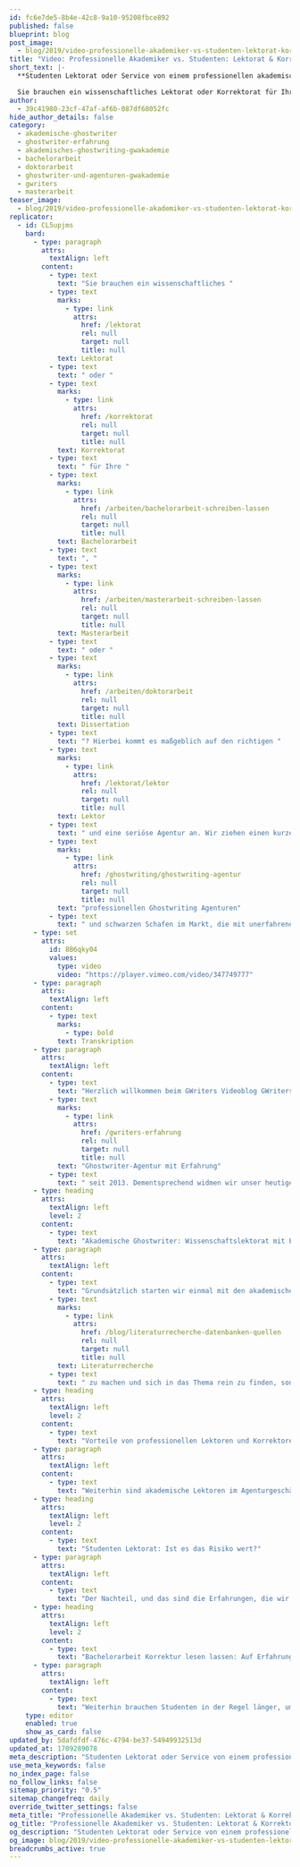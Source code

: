 ```yaml
---
id: fc6e7de5-8b4e-42c8-9a10-95208fbce892
published: false
blueprint: blog
post_image:
  - blog/2019/video-professionelle-akademiker-vs-studenten-lektorat-korrektorat/lektorat-korrektorat-akademiker-vs-Studenten.png
title: "Video: Professionelle Akademiker vs. Studenten: Lektorat & Korrektorat"
short_text: |-
  **Studenten Lektorat oder Service von einem professionellen akademischen Ghostwriter. Treffen Sie die beste Entscheidung für Ihre Abschlussarbeit!**

  Sie brauchen ein wissenschaftliches Lektorat oder Korrektorat für Ihre Bachelorarbeit, Masterarbeit oder Dissertation? Hierbei kommt es maßgeblich auf den richtigen Lektor und eine seriöse Agentur an. Wir ziehen einen kurzen und prägnanten Vergleich zwischen professionellen Ghostwriting Agenturen und schwarzen Schafen im Markt, die mit unerfahrenen Studenten arbeiten, und stellen dabei eine wichtige Frage: Was kann man von einem Studenten Lektorat überhaupt erwarten?..,
author:
  - 39c41980-23cf-47af-af6b-087df68052fc
hide_author_details: false
category:
  - akademische-ghostwriter
  - ghostwriter-erfahrung
  - akademisches-ghostwriting-gwakademie
  - bachelorarbeit
  - doktorarbeit
  - ghostwriter-und-agenturen-gwakademie
  - gwriters
  - masterarbeit
teaser_image:
  - blog/2019/video-professionelle-akademiker-vs-studenten-lektorat-korrektorat/lektorat-korrektorat-akademiker-vs-Studenten.png
replicator:
  - id: CL5upjms
    bard:
      - type: paragraph
        attrs:
          textAlign: left
        content:
          - type: text
            text: "Sie brauchen ein wissenschaftliches "
          - type: text
            marks:
              - type: link
                attrs:
                  href: /lektorat
                  rel: null
                  target: null
                  title: null
            text: Lektorat
          - type: text
            text: " oder "
          - type: text
            marks:
              - type: link
                attrs:
                  href: /korrektorat
                  rel: null
                  target: null
                  title: null
            text: Korrektorat
          - type: text
            text: " für Ihre "
          - type: text
            marks:
              - type: link
                attrs:
                  href: /arbeiten/bachelorarbeit-schreiben-lassen
                  rel: null
                  target: null
                  title: null
            text: Bachelorarbeit
          - type: text
            text: ", "
          - type: text
            marks:
              - type: link
                attrs:
                  href: /arbeiten/masterarbeit-schreiben-lassen
                  rel: null
                  target: null
                  title: null
            text: Masterarbeit
          - type: text
            text: " oder "
          - type: text
            marks:
              - type: link
                attrs:
                  href: /arbeiten/doktorarbeit
                  rel: null
                  target: null
                  title: null
            text: Dissertation
          - type: text
            text: "? Hierbei kommt es maßgeblich auf den richtigen "
          - type: text
            marks:
              - type: link
                attrs:
                  href: /lektorat/lektor
                  rel: null
                  target: null
                  title: null
            text: Lektor
          - type: text
            text: " und eine seriöse Agentur an. Wir ziehen einen kurzen und prägnanten Vergleich zwischen "
          - type: text
            marks:
              - type: link
                attrs:
                  href: /ghostwriting/ghostwriting-agentur
                  rel: null
                  target: null
                  title: null
            text: "professionellen Ghostwriting Agenturen"
          - type: text
            text: " und schwarzen Schafen im Markt, die mit unerfahrenen Studenten arbeiten, und stellen dabei eine wichtige Frage: Was kann man von einem Studenten Lektorat überhaupt erwarten?"
      - type: set
        attrs:
          id: 8B6qky04
          values:
            type: video
            video: "https://player.vimeo.com/video/347749777"
      - type: paragraph
        attrs:
          textAlign: left
        content:
          - type: text
            marks:
              - type: bold
            text: Transkription
      - type: paragraph
        attrs:
          textAlign: left
        content:
          - type: text
            text: "Herzlich willkommen beim GWriters Videoblog GWriters ist eine "
          - type: text
            marks:
              - type: link
                attrs:
                  href: /gwriters-erfahrung
                  rel: null
                  target: null
                  title: null
            text: "Ghostwriter-Agentur mit Erfahrung"
          - type: text
            text: " seit 2013. Dementsprechend widmen wir unser heutiges Video einmal dem Lektorat und dem Korrektorat, welches wir auch anbieten und schauen: was unterscheidet professionelle Akademiker in dem Bereich von Studenten? Schauen wir uns dazu einmal an: wie sieht es mit der Erfahrung aus; dem Fachbereich; mit Lektoraten allgemein? Wie können sich Studenten einarbeiten? Wie können sich akademische Lektoren einarbeiten? Was hat Reputation mit diesem ganzen Vergleich zu tun und warum ist ein akademischer Lektor gerade bei einem Plagiatscheck, welcher negativ ausfällt, für den Kunden unheimlich wichtig? Macht ein Studenten Lektorat überhaupt Sinn?"
      - type: heading
        attrs:
          textAlign: left
          level: 2
        content:
          - type: text
            text: "Akademische Ghostwriter: Wissenschaftslektorat mit Erfahrung"
      - type: paragraph
        attrs:
          textAlign: left
        content:
          - type: text
            text: "Grundsätzlich starten wir einmal mit den akademischen Lektoren. Die Erfahrung mit akademischen Lektoraten und Korrektoraten ist hier natürlich gegeben. Wir haben eine wissenschaftliche Arbeit und Ausdrucksweise. Der eigene Schreibstil wird von akademischen Lektoren in der Regel nicht verfälscht, das heißt, wenn ein Kunde zu uns kommt, mit einem Dokument, welches lektoriert wird und dort kurze Textteile auch schnell abgeändert werden müssen, dann orientiert sich ein akademischer Lektor mit Erfahrung natürlich am Schreibstil der bereits vorhanden ist und wird eben das Neugeschriebene entsprechend anpassen. Weiterhin hat der akademische Lektor natürlich Erfahrung auch in dem entsprechenden Fachbereich der Arbeit, die lektoriert werden soll. Kennt den aktuellen Forschungsstand und kann somit sinnvolle Ergänzungen leisten. Er ist in der Lage, sich schnell einzuarbeiten und braucht keine lange Einarbeitungszeit, um erstmal "
          - type: text
            marks:
              - type: link
                attrs:
                  href: /blog/literaturrecherche-datenbanken-quellen
                  rel: null
                  target: null
                  title: null
            text: Literaturrecherche
          - type: text
            text: " zu machen und sich in das Thema rein zu finden, sondern hat natürlich schon bereits Erfahrung in dem Bereich. Hat auch Erfahrungen nicht nur in dem Bereich, sondern mit vielen anderen Lektoratsjobs aus dem entsprechenden Fachbereich und kann deswegen eine Leistung in gleicher Qualität natürlich viel viel zeitiger abgeben, als ein Student das könnte."
      - type: heading
        attrs:
          textAlign: left
          level: 2
        content:
          - type: text
            text: "Vorteile von professionellen Lektoren und Korrektoren"
      - type: paragraph
        attrs:
          textAlign: left
        content:
          - type: text
            text: "Weiterhin sind akademische Lektoren im Agenturgeschäft gerade auf ihre Reputation sehr sehr bewusst, sie sind interessiert an einer langfristigen Zusammenarbeit, machen das in der Regel nicht nur als Nebenverdienst und sind deshalb eben entsprechend verlässlich, weil sie sich natürlich auch eine ordentliche Beziehung zu ihrer Agentur und zu den Kunden aufbauen möchten und somit immer wieder Aufträge bekommen möchten. Weiterhin habt Ihr bei akademischen Lektoren nach einem Plagiatscheck und dem darauf folgenden Lektorat die Sicherheit, durch die Erfahrung und den Wortschatz des Lektors, welcher somit Plagiate austauschen bzw. geschickt entschärfen kann und somit sicherstellen kann, dass auch alles richtig zitiert ist in Eurer Arbeit und Euch Eure Arbeit eben auf einen Punkt lektoriert, mit dem Ihr wirklich zufrieden sein könnt, mit dem Ihr was anfangen könnt."
      - type: heading
        attrs:
          textAlign: left
          level: 2
        content:
          - type: text
            text: "Studenten Lektorat: Ist es das Risiko wert?"
      - type: paragraph
        attrs:
          textAlign: left
        content:
          - type: text
            text: "Der Nachteil, und das sind die Erfahrungen, die wir rausgezogen haben, aus den Geschichten, die unsere Kunden mitbringen, wenn sie aufgrund von Kleinanzeigen oder von persönlichen Empfehlungen an einen Studenten herangegangen sind, vielleicht sind sie auf eine Agentur reingefallen, welche mit Studenten maßgeblich zusammenarbeitet. All diese Geschichten, die wir bekommen, haben wir hier einmal als Erfahrung vorgestellt. Schauen wir uns also an: wie sieht das ganze aus, im Unterschied zu akademischen Lektoren? Bei Studenten gibt es oftmals Unsicherheit bei der Grammatik, bei der Interpunktion und Orthographie. Sie haben wenig Erfahrung im wissenschaftlichen Schreiben. Sie haben einen geringeren Wissensstand als ein erfahrener Lektor aus dem entsprechenden Fachbereich und übersehen daher manchmal inhaltliche Fehler. Das ist natürlich ganz ganz wichtig, dass Ihr hier jemanden mit Erfahrung habt, der auch direkt inhaltliche Fehler kurzfristig korrigieren oder wenigstens Euch darauf aufmerksam machen kann, dass Ihr hier etwas ändern müsst, wenn es große Textteile betrifft. Dies wird manchmal übersehen und dadurch verringert sich natürlich auch die Qualität des Lektorats und macht das Lektorat teilweise auch obsolet."
      - type: heading
        attrs:
          textAlign: left
          level: 2
        content:
          - type: text
            text: "Bachelorarbeit Korrektur lesen lassen: Auf Erfahrung setzen!"
      - type: paragraph
        attrs:
          textAlign: left
        content:
          - type: text
            text: "Weiterhin brauchen Studenten in der Regel länger, um sich einzuarbeiten. Sie haben geringe Erfahrungen mit dem Wissenschaftslektorat, was sich natürlich auch nicht unbedingt positiv darauf auswirkt und in der Regel ist es hier ein geringer kurzer Zuverdienst, den ein Student anstrebt, welcher nicht an einer langfristigen Arbeit mit einer Agentur interessiert ist. Dementsprechend gibt es in der Regel keine internen Bewertungen, keine Erfahrungswerte. Es ist keine gewachsene Zusammenarbeit wo der Lektor sich selbst auch immer weiter verbessert und dementsprechend weiter Qualität für den Kunden liefert, sondern meist handelt es sich um kurzfristige Zuverdienste und leider nicht mehr. Weiterhin haben wir oftmals auch Berichte von fehlender Gründlichkeit bekommen, was natürlich gerade beim Lektorat kritisch ist. Ihr wollt, dass das Lektorat dafür sorgt, dass Eurer Arbeit noch mal der letzte Feinschliff gegeben wird und dies wollt Ihr natürlich von einem akademischen Experten haben und nicht von einem Studenten. Ich denke, auch wenn das meiste davon selbst erklärend war, konnte ich Euch doch etwas weiterhelfen und vielleicht noch davor bewahren, Euren Lektoratsjob an einen einfachen Studenten abzugeben. Und ich freue mich natürlich auch wenn Ihr das nächste mal wieder mit dabei seid."
    type: editor
    enabled: true
    show_as_card: false
updated_by: 5dafdfdf-476c-4794-be37-54949932513d
updated_at: 1709289078
meta_description: "Studenten Lektorat oder Service von einem professionellen akademischen Ghostwriter. Treffen Sie die beste Entscheidung für Ihre Abschlussarbeit!"
use_meta_keywords: false
no_index_page: false
no_follow_links: false
sitemap_priority: "0.5"
sitemap_changefreq: daily
override_twitter_settings: false
meta_title: "Professionelle Akademiker vs. Studenten: Lektorat & Korrektorat"
og_title: "Professionelle Akademiker vs. Studenten: Lektorat & Korrektorat"
og_description: "Studenten Lektorat oder Service von einem professionellen akademischen Ghostwriter. Treffen Sie die beste Entscheidung für Ihre Abschlussarbeit!"
og_image: blog/2019/video-professionelle-akademiker-vs-studenten-lektorat-korrektorat/lektorat-korrektorat-akademiker-vs-Studenten.png
breadcrumbs_active: true
---
```

